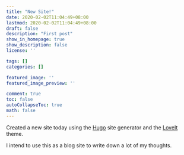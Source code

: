 ```yaml
---
title: "New Site!"
date: 2020-02-02T11:04:49+08:00
lastmod: 2020-02-02T11:04:49+08:00
draft: false
description: "First post"
show_in_homepage: true
show_description: false
license: ''

tags: []
categories: []

featured_image: ''
featured_image_preview: ''

comment: true
toc: false
autoCollapseToc: true
math: false
---
```


Created a new site today using the [Hugo](https://gohugo.io/getting-started/quick-start/) site generator and the [LoveIt](https://themes.gohugo.io/loveit/) theme.

I intend to use this as a blog site to write down a lot of my thoughts. 